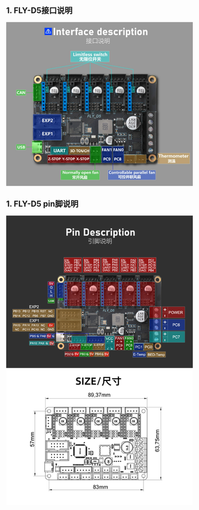 ## 1. FLY-D5接口说明

![interface](../../images/boards/fly_d5/interface.png)

## 1. FLY-D5 pin脚说明

![pin](../../images/boards/fly_d5/pin.png)
